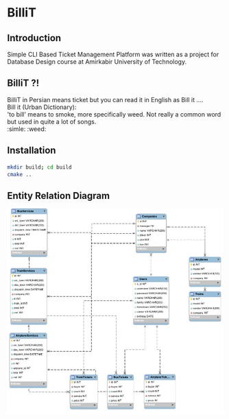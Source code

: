 # BilliT
## Introduction
Simple CLI Based Ticket Management Platform was written as a project for Database Design course at
Amirkabir University of Technology.

## BilliT ?!
BilliT in Persian means ticket but you can read it in English as Bill it ....  
Bill it (Urban Dictionary):  
'to bill' means to smoke, more specifically weed. Not really a common word but used in quite a lot of songs.  
:simle: :weed:

## Installation
```sh
mkdir build; cd build
cmake ..
```

## Entity Relation Diagram
![BilliT ERD](doc/BilliT-ERD.png)
